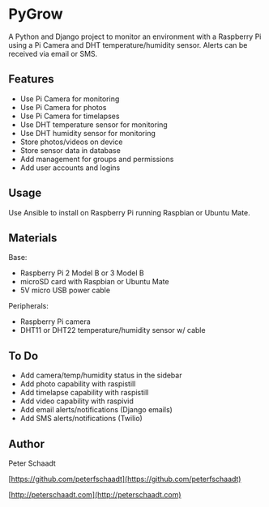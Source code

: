 PyGrow
======

A Python and Django project to monitor an environment with a Raspberry Pi using a Pi Camera and DHT temperature/humidity sensor. Alerts can be received via email or SMS.


Features
--------

- Use Pi Camera for monitoring
- Use Pi Camera for photos
- Use Pi Camera for timelapses
- Use DHT temperature sensor for monitoring
- Use DHT humidity sensor for monitoring
- Store photos/videos on device
- Store sensor data in database
- Add management for groups and permissions
- Add user accounts and logins


Usage
-----

Use Ansible to install on Raspberry Pi running Raspbian or Ubuntu Mate.


Materials
---------

Base:

- Raspberry Pi 2 Model B or 3 Model B
- microSD card with Raspbian or Ubuntu Mate
- 5V micro USB power cable

Peripherals:

- Raspberry Pi camera
- DHT11 or DHT22 temperature/humidity sensor w/ cable


To Do
-----

- Add camera/temp/humidity status in the sidebar
- Add photo capability with raspistill
- Add timelapse capability with raspistill
- Add video capability with raspivid
- Add email alerts/notifications (Django emails)
- Add SMS alerts/notifications (Twilio)


Author
------

Peter Schaadt

[https://github.com/peterfschaadt](https://github.com/peterfschaadt)

[http://peterschaadt.com](http://peterschaadt.com)
